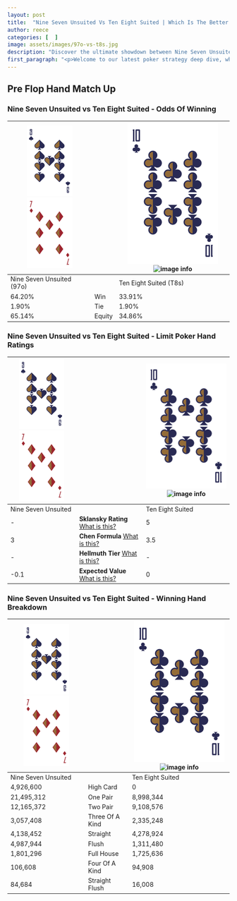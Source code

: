 ```yaml
---
layout: post
title:  "Nine Seven Unsuited Vs Ten Eight Suited | Which Is The Better Hand In Poker? A Complete Guide"
author: reece
categories: [  ]
image: assets/images/97o-vs-t8s.jpg
description: "Discover the ultimate showdown between Nine Seven Unsuited and Ten Eight Suited in poker! Uncover the odds, strategies, and scenarios where one hand triumphs over the other. Get ready to up your poker game with this thrilling analysis."
first_paragraph: "<p>Welcome to our latest poker strategy deep dive, where we're pitting two distinct hands against each other in a high-stakes showdown: Nine Seven Unsuited vs Ten Eight Suited.</p><p>In the dynamic world of poker, every decision counts, and knowing which hand holds the upper hand is key to your success at the table.</p><p>In this article, we'll dissect these two hands, explore the scenarios where one dominates the other, and equip you with the knowledge to make strategic choices that can tip the odds in your favor.</p><p>Get ready to unravel the intriguing dynamics of these poker hands and elevate your game to new heights.</p>"
---
```




[comment]: # (sp0)

## Pre Flop Hand Match Up

<div class="table hand-ratings" markdown="1"> 



### Nine Seven Unsuited vs Ten Eight Suited - Odds Of Winning


    
| ![image info](assets/images/hand1/9.png) ![image info](assets/images/hand1/7o.png) |  | ![image info](assets/images/hand2/T.png) ![image info](assets/images/hand2/8s.png) |
| -------- | -------- | -------- |
| Nine Seven Unsuited (97o) |  | Ten Eight Suited (T8s) |
| 64.20% | Win | 33.91% |
| 1.90% | Tie | 1.90% |
| 65.14% | Equity | 34.86% |




[comment]: # (sp1)



### Nine Seven Unsuited vs Ten Eight Suited - Limit Poker Hand Ratings


    
| ![image info](assets/images/hand1/9.png) ![image info](assets/images/hand1/7o.png) |  | ![image info](assets/images/hand2/T.png) ![image info](assets/images/hand2/8s.png) |
| -------- | -------- | -------- |
| Nine Seven Unsuited |  | Ten Eight Suited |
| - | **Sklansky Rating** [What is this?](/sklansky-rating-explained) | 5 |
| 3 | **Chen Formula** [What is this?](/chen-formula-explained) | 3.5 |
| - | **Hellmuth Tier** [What is this?](/Hellmuth-tier-explained) | - |
| -0.1 | **Expected Value** [What is this?](/expected-value-explained) | 0 |




[comment]: # (sp2)



### Nine Seven Unsuited vs Ten Eight Suited - Winning Hand Breakdown


    
| ![image info](assets/images/hand1/9.png) ![image info](assets/images/hand1/7o.png) |  | ![image info](assets/images/hand2/T.png) ![image info](assets/images/hand2/8s.png) |
| -------- | -------- | -------- |
| Nine Seven Unsuited |  | Ten Eight Suited |
| 4,926,600 | High Card | 0 |
| 21,495,312 | One Pair | 8,998,344 |
| 12,165,372 | Two Pair | 9,108,576 |
| 3,057,408 | Three Of A Kind | 2,335,248 |
| 4,138,452 | Straight | 4,278,924 |
| 4,987,944 | Flush | 1,311,480 |
| 1,801,296 | Full House | 1,725,636 |
| 106,608 | Four Of A Kind | 94,908 |
| 84,684 | Straight Flush | 16,008 |




[comment]: # (sp3)



</div>

[comment]: # (sp4)



[comment]: # (sp5)

